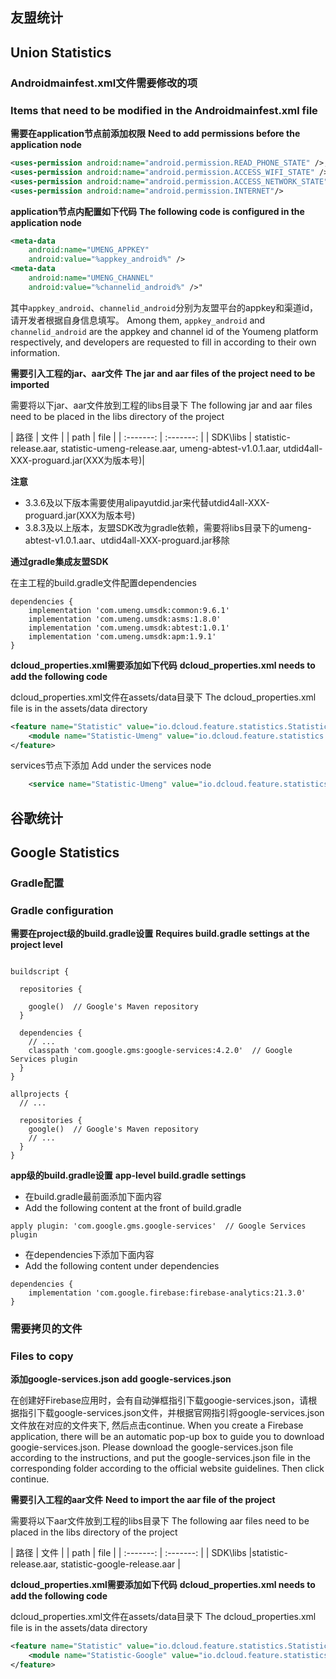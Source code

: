 ## 友盟统计
## Union Statistics

### Androidmainfest.xml文件需要修改的项
### Items that need to be modified in the Androidmainfest.xml file
**需要在application节点前添加权限**
**Need to add permissions before the application node**

```xml
<uses-permission android:name="android.permission.READ_PHONE_STATE" />,
<uses-permission android:name="android.permission.ACCESS_WIFI_STATE" />,
<uses-permission android:name="android.permission.ACCESS_NETWORK_STATE" />,
<uses-permission android:name="android.permission.INTERNET"/>
```

**application节点内配置如下代码**
**The following code is configured in the application node**
```xml
<meta-data            
    android:name="UMENG_APPKEY"
    android:value="%appkey_android%" />
<meta-data            
    android:name="UMENG_CHANNEL"
    android:value="%channelid_android%" />"
```

其中`appkey_android`、`channelid_android`分别为友盟平台的appkey和渠道id，请开发者根据自身信息填写。
Among them, `appkey_android` and `channelid_android` are the appkey and channel id of the Youmeng platform respectively, and developers are requested to fill in according to their own information.


**需要引入工程的jar、aar文件**
**The jar and aar files of the project need to be imported**

需要将以下jar、aar文件放到工程的libs目录下
The following jar and aar files need to be placed in the libs directory of the project

| 路径 | 文件 | 
| path | file |
| :-------: | :-------: |
| SDK\libs | statistic-release.aar, statistic-umeng-release.aar, umeng-abtest-v1.0.1.aar, utdid4all-XXX-proguard.jar(XXX为版本号)|

**注意**
- 3.3.6及以下版本需要使用alipayutdid.jar来代替utdid4all-XXX-proguard.jar(XXX为版本号)
- 3.8.3及以上版本，友盟SDK改为gradle依赖，需要将libs目录下的umeng-abtest-v1.0.1.aar、utdid4all-XXX-proguard.jar移除

**通过gradle集成友盟SDK**

在主工程的build.gradle文件配置dependencies
```
dependencies {
    implementation 'com.umeng.umsdk:common:9.6.1'
    implementation 'com.umeng.umsdk:asms:1.8.0'
    implementation 'com.umeng.umsdk:abtest:1.0.1'
    implementation 'com.umeng.umsdk:apm:1.9.1'
}
```

**dcloud_properties.xml需要添加如下代码**
**dcloud_properties.xml needs to add the following code**

dcloud_properties.xml文件在assets/data目录下
The dcloud_properties.xml file is in the assets/data directory

``` xml
<feature name="Statistic" value="io.dcloud.feature.statistics.StatisticsFeatureImpl">
	<module name="Statistic-Umeng" value="io.dcloud.feature.statistics.umeng.UmengStatistics" />
</feature>
```
services节点下添加
Add under the services node

```xml
	<service name="Statistic-Umeng" value="io.dcloud.feature.statistics.umeng.StatisticsBootImpl"/>
```

## 谷歌统计
## Google Statistics

### Gradle配置
### Gradle configuration
**需要在project级的build.gradle设置**
**Requires build.gradle settings at the project level**
```

buildscript {

  repositories {

    google()  // Google's Maven repository
  }

  dependencies {
    // ...
    classpath 'com.google.gms:google-services:4.2.0'  // Google Services plugin
  }
}

allprojects {
  // ...

  repositories {
    google()  // Google's Maven repository
    // ...
  }
}

```

**app级的build.gradle设置**
**app-level build.gradle settings**
- 在build.gradle最前面添加下面内容
- Add the following content at the front of build.gradle
```
apply plugin: 'com.google.gms.google-services'  // Google Services plugin
```
- 在dependencies下添加下面内容
- Add the following content under dependencies
```
dependencies {
    implementation 'com.google.firebase:firebase-analytics:21.3.0'
}
```

### 需要拷贝的文件
### Files to copy

**添加google-services.json**
**add google-services.json**

在创建好Firebase应用时，会有自动弹框指引下载googie-services.json，请根据指引下载google-services.json文件，并根据官网指引将google-services.json文件放在对应的文件夹下, 然后点击continue.
When you create a Firebase application, there will be an automatic pop-up box to guide you to download googie-services.json. Please download the google-services.json file according to the instructions, and put the google-services.json file in the corresponding folder according to the official website guidelines. Then click continue.


**需要引入工程的aar文件**
**Need to import the aar file of the project**

需要将以下aar文件放到工程的libs目录下
The following aar files need to be placed in the libs directory of the project

| 路径 | 文件 | 
| path | file |
| :-------: | :-------: |
| SDK\libs |statistic-release.aar, statistic-google-release.aar |

**dcloud_properties.xml需要添加如下代码**
**dcloud_properties.xml needs to add the following code**

dcloud_properties.xml文件在assets/data目录下
The dcloud_properties.xml file is in the assets/data directory

``` xml
<feature name="Statistic" value="io.dcloud.feature.statistics.StatisticsFeatureImpl">
	<module name="Statistic-Google" value="io.dcloud.feature.statistics.google.GoogleStatistics" />
</feature>
```